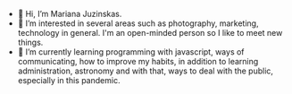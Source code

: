 - 👋 Hi, I’m Mariana Juzinskas.
- 👀 I’m interested in several areas such as photography, marketing, technology in general. I'm an open-minded person so I like to meet new things.
- 🌱 I’m currently learning programming with javascript, ways of communicating, how to improve my habits, in addition to learning administration, astronomy and with that, ways to deal with the public, especially in this pandemic.


<!---
marijuzinskas/marijuzinskas is a ✨ special ✨ repository because its `README.md` (this file) appears on your GitHub profile.
You can click the Preview link to take a look at your changes.
--->
